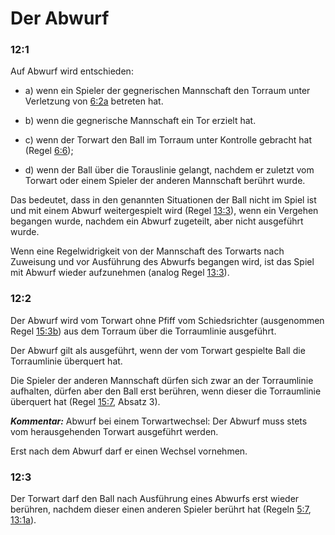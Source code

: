 # Der Abwurf

### 12:1
Auf Abwurf wird entschieden:
- a) wenn ein Spieler der gegnerischen Mannschaft den Torraum unter
Verletzung von [6:2a](#6:2) betreten hat.

- b) wenn die gegnerische Mannschaft ein Tor erzielt hat.

- c) wenn der Torwart den Ball im Torraum unter Kontrolle gebracht
hat (Regel [6:6](#6:6));

- d) wenn der Ball über die Torauslinie gelangt, nachdem er zuletzt
vom Torwart oder einem Spieler der anderen Mannschaft berührt
wurde.

Das bedeutet, dass in den genannten Situationen der Ball nicht im Spiel ist
und mit einem Abwurf weitergespielt wird (Regel [13:3](#13:3)), wenn ein Vergehen
begangen wurde, nachdem ein Abwurf zugeteilt, aber nicht ausgeführt
wurde.

Wenn eine Regelwidrigkeit von der Mannschaft des Torwarts nach
Zuweisung und vor Ausführung des Abwurfs begangen wird, ist das Spiel
mit Abwurf wieder aufzunehmen (analog Regel [13:3](#13:3)).

### 12:2
Der Abwurf wird vom Torwart ohne Pfiff vom Schiedsrichter
(ausgenommen Regel [15:3b](#15:3)) aus dem Torraum über die Torraumlinie
ausgeführt.

Der Abwurf gilt als ausgeführt, wenn der vom Torwart gespielte Ball
die Torraumlinie überquert hat.

Die Spieler der anderen Mannschaft dürfen sich zwar an der
Torraumlinie aufhalten, dürfen aber den Ball erst berühren, wenn
dieser die Torraumlinie überquert hat (Regel [15:7](#15:7), Absatz 3).

***Kommentar:***
Abwurf bei einem Torwartwechsel: Der Abwurf muss stets vom
herausgehenden Torwart ausgeführt werden.

Erst nach dem Abwurf darf er einen Wechsel vornehmen.

### 12:3 
Der Torwart darf den Ball nach Ausführung eines Abwurfs erst wieder
berühren, nachdem dieser einen anderen Spieler berührt hat  (Regeln [5:7](#5:7), [13:1a](#13:1)).
